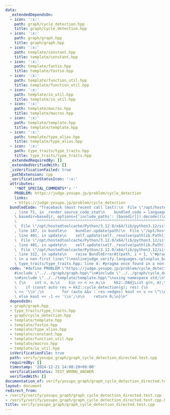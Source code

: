 ```yaml
---
data:
  _extendedDependsOn:
  - icon: ':x:'
    path: graph/cycle_detection.hpp
    title: graph/cycle_detection.hpp
  - icon: ':x:'
    path: graph/graph.hpp
    title: graph/graph.hpp
  - icon: ':x:'
    path: template/constant.hpp
    title: template/constant.hpp
  - icon: ':x:'
    path: template/fastio.hpp
    title: template/fastio.hpp
  - icon: ':x:'
    path: template/function_util.hpp
    title: template/function_util.hpp
  - icon: ':x:'
    path: template/io_util.hpp
    title: template/io_util.hpp
  - icon: ':x:'
    path: template/macros.hpp
    title: template/macros.hpp
  - icon: ':x:'
    path: template/template.hpp
    title: template/template.hpp
  - icon: ':x:'
    path: template/type_alias.hpp
    title: template/type_alias.hpp
  - icon: ':x:'
    path: type_traits/type_traits.hpp
    title: type_traits/type_traits.hpp
  _extendedRequiredBy: []
  _extendedVerifiedWith: []
  _isVerificationFailed: true
  _pathExtension: cpp
  _verificationStatusIcon: ':x:'
  attributes:
    '*NOT_SPECIAL_COMMENTS*': ''
    PROBLEM: https://judge.yosupo.jp/problem/cycle_detection
    links:
    - https://judge.yosupo.jp/problem/cycle_detection
  bundledCode: "Traceback (most recent call last):\n  File \"/opt/hostedtoolcache/Python/3.12.0/x64/lib/python3.12/site-packages/onlinejudge_verify/documentation/build.py\"\
    , line 71, in _render_source_code_stat\n    bundled_code = language.bundle(stat.path,\
    \ basedir=basedir, options={'include_paths': [basedir]}).decode()\n          \
    \         ^^^^^^^^^^^^^^^^^^^^^^^^^^^^^^^^^^^^^^^^^^^^^^^^^^^^^^^^^^^^^^^^^^^^^^^^^^^^^^^^^\n\
    \  File \"/opt/hostedtoolcache/Python/3.12.0/x64/lib/python3.12/site-packages/onlinejudge_verify/languages/cplusplus.py\"\
    , line 187, in bundle\n    bundler.update(path)\n  File \"/opt/hostedtoolcache/Python/3.12.0/x64/lib/python3.12/site-packages/onlinejudge_verify/languages/cplusplus_bundle.py\"\
    , line 401, in update\n    self.update(self._resolve(pathlib.Path(included), included_from=path))\n\
    \  File \"/opt/hostedtoolcache/Python/3.12.0/x64/lib/python3.12/site-packages/onlinejudge_verify/languages/cplusplus_bundle.py\"\
    , line 401, in update\n    self.update(self._resolve(pathlib.Path(included), included_from=path))\n\
    \  File \"/opt/hostedtoolcache/Python/3.12.0/x64/lib/python3.12/site-packages/onlinejudge_verify/languages/cplusplus_bundle.py\"\
    , line 312, in update\n    raise BundleErrorAt(path, i + 1, \"#pragma once found\
    \ in a non-first line\")\nonlinejudge_verify.languages.cplusplus_bundle.BundleErrorAt:\
    \ type_traits/type_traits.hpp: line 4: #pragma once found in a non-first line\n"
  code: "#define PROBLEM \"https://judge.yosupo.jp/problem/cycle_detection\" \n\n\
    #include \"../../graph/graph.hpp\"\n#include \"../../graph/cycle_detection.hpp\"\
    \n#include \"../../template/template.hpp\"\nusing namespace std;\n\nint main()\
    \ {\n    int n, m;\n    kin >> n >> m;\n    kk2::DAdjList g(n, m);\n    g.input(kin);\n\
    \    if (const auto res = kk2::cycle_detection(g); res) {\n        kout << res->size()\
    \ << '\\n';\n        for (auto &&v : res->edges) kout << v << \"\\n\";\n    }\
    \ else kout << -1 << '\\n';\n\n    return 0;\n}\n"
  dependsOn:
  - graph/graph.hpp
  - type_traits/type_traits.hpp
  - graph/cycle_detection.hpp
  - template/template.hpp
  - template/fastio.hpp
  - template/type_alias.hpp
  - template/constant.hpp
  - template/function_util.hpp
  - template/macros.hpp
  - template/io_util.hpp
  isVerificationFile: true
  path: verify/yosupo_graph/graph_cycle_detection_directed.test.cpp
  requiredBy: []
  timestamp: '2024-12-21 14:08:20+09:00'
  verificationStatus: TEST_WRONG_ANSWER
  verifiedWith: []
documentation_of: verify/yosupo_graph/graph_cycle_detection_directed.test.cpp
layout: document
redirect_from:
- /verify/verify/yosupo_graph/graph_cycle_detection_directed.test.cpp
- /verify/verify/yosupo_graph/graph_cycle_detection_directed.test.cpp.html
title: verify/yosupo_graph/graph_cycle_detection_directed.test.cpp
---
```

